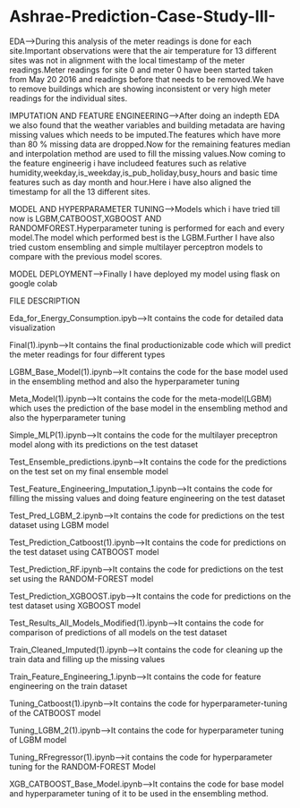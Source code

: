 # Ashrae-Prediction-Case-Study-III-
EDA-->During this analysis of the meter readings is done for each site.Important observations were that the air temperature for 13 different sites was not in alignment with the local timestamp of the meter readings.Meter readings for site 0 and meter 0 have been started taken from May 20 2016 and readings before that needs to be removed.We have to remove buildings which are showing inconsistent or very high meter readings for the individual sites.

IMPUTATION AND FEATURE ENGINEERING-->After doing an indepth EDA we also found that the weather variables and building metadata are having missing values which needs to be imputed.The features which have more than 80 % missing data are dropped.Now for the remaining features median and interpolation method are used to fill the missing values.Now coming to the feature engineerig i have includeed features such as relative humidity,weekday,is_weekday,is_pub_holiday,busy_hours and basic time features such as day month and hour.Here i have also aligned the timestamp for all the 13 different sites.

MODEL AND HYPERPARAMETER TUNING-->Models which i have tried till now is LGBM,CATBOOST,XGBOOST AND RANDOMFOREST.Hyperparameter tuning is performed for each and every model.The model which performed best is the LGBM.Further I have also tried custom ensembling and simple multilayer perceptron models to compare with the previous model scores.

MODEL DEPLOYMENT-->Finally I have deployed my model using flask on google colab


FILE DESCRIPTION

Eda_for_Energy_Consumption.ipyb-->It contains the code for detailed data visualization

Final(1).ipynb-->It contains the final productionizable code which will predict the meter readings for four different types

LGBM_Base_Model(1).ipynb-->It contains the code for the base model used in the ensembling method and also the hyperparameter tuning

Meta_Model(1).ipynb-->It contains the code for the meta-model(LGBM) which uses the prediction of the base model in the ensembling method and also the hyperparameter tuning

Simple_MLP(1).ipynb-->It contains the code for the multilayer preceptron model along with its predictions on the test dataset

Test_Ensemble_predictions.ipynb-->It contains the code for the predictions on the test set on my final ensemble model

Test_Feature_Engineering_Imputation_1.ipynb-->It contains the code for filling the missing values and doing feature engineering on the test dataset

Test_Pred_LGBM_2.ipynb-->It contains the code for predictions on the test dataset using LGBM model

Test_Prediction_Catboost(1).ipynb-->It contains the code for predictions on the test dataset using CATBOOST model

Test_Prediction_RF.ipynb-->It contains the code for predictions on the test set using the RANDOM-FOREST model

Test_Prediction_XGBOOST.ipyb-->It contains the code for predictions on the test dataset using XGBOOST model

Test_Results_All_Models_Modified(1).ipynb-->It contains the code for comparison of predictions of all models on the test dataset

Train_Cleaned_Imputed(1).ipynb-->It contains the code for cleaning up the train data and filling up the missing values

Train_Feature_Engineering_1.ipynb-->It contains the code for feature engineering on the train dataset

Tuning_Catboost(1).ipynb-->It contains the code for hyperparameter-tuning of the CATBOOST model

Tuning_LGBM_2(1).ipynb-->It contains the code for hyperparameter tuning of LGBM model


Tuning_RFregressor(1).ipynb-->it contains the code for hyperparameter tuning for the RANDOM-FOREST Model

XGB_CATBOOST_Base_Model.ipynb-->It contains the code for base model and hyperparameter tuning of it to be used in the ensembling method.
